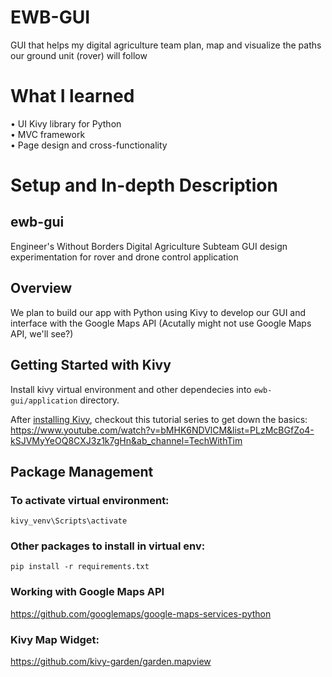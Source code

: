 # EWB-GUI
GUI that helps my digital agriculture team plan, map and visualize the paths our ground unit (rover) will follow 

# What I learned 
• UI Kivy library for Python  
• MVC framework   
• Page design and cross-functionality  

# Setup and In-depth Description    

## ewb-gui  

Engineer's Without Borders Digital Agriculture Subteam GUI design experimentation for rover and drone control application

## Overview
We plan to build our app with Python using Kivy to develop our GUI and interface with the Google Maps API (Acutally might not use Google Maps API, we'll see?)

## Getting Started with Kivy

Install kivy virtual environment and other dependecies into `ewb-gui/application` directory.

After [installing Kivy](https://kivy.org/doc/stable/installation/installation-windows.html#install-win-dist), checkout this tutorial series to get down the basics: https://www.youtube.com/watch?v=bMHK6NDVlCM&list=PLzMcBGfZo4-kSJVMyYeOQ8CXJ3z1k7gHn&ab_channel=TechWithTim

## Package Management

### To activate virtual environment:

```shell
kivy_venv\Scripts\activate
```

### Other packages to install in virtual env:

```shell
pip install -r requirements.txt
```

### Working with Google Maps API
https://github.com/googlemaps/google-maps-services-python

### Kivy Map Widget:
https://github.com/kivy-garden/garden.mapview



